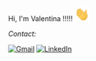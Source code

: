 Hi, I'm Valentina !!!!! <img src="https://github.com/ABSphreak/ABSphreak/blob/master/gifs/Hi.gif" width="30px">

<i>Contact:</i><br>

[![Gmail](https://img.shields.io/badge/-GMAIL-D14836?style=for-the-badge&logo=gmail&logoColor=white)](mailto:valentinaespinoza315@gmail.com)
[![LinkedIn](https://img.shields.io/badge/-LINKEDIN-0077B5?style=for-the-badge&logo=linkedin&logoColor=white)](https://www.linkedin.com/in/carolinaespinoza315/)
